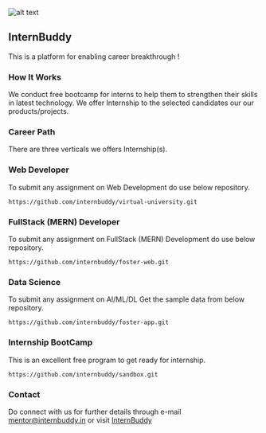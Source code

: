 ![alt text](http://internbuddy.in/images/logo2.png)
## InternBuddy 
This is a platform for enabling career breakthrough !

### How It Works
We conduct free bootcamp for interns to help them to strengthen their skills in latest technology. We offer Internship to the selected candidates our our products/projects. 

### Career Path
There are three verticals we offers Internship(s).

### Web Developer
To submit any assignment on Web Development do use below repository.
```
https://github.com/internbuddy/virtual-university.git
```
### FullStack (MERN) Developer
To submit any assignment on FullStack (MERN) Development do use below repository.
```
https://github.com/internbuddy/foster-web.git
```
### Data Science
To submit any assignment on AI/ML/DL Get the sample  data from below repository.
```
https://github.com/internbuddy/foster-app.git
```
### Internship BootCamp
This is an excellent free program to get ready for internship. 
```
https://github.com/internbuddy/sandbox.git
```
### Contact
Do connect with us for further details through e-mail mentor@internbuddy.in or visit [InternBuddy](https://internbuddy.in/)
